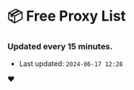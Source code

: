 # :package: Free Proxy List
### Updated every 15 minutes.

- Last updated: `2024-06-17 12:28`

:heart:
